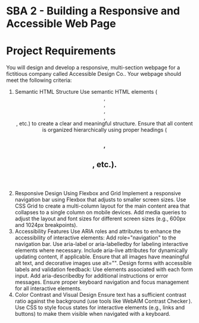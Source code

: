 # SBA 2 - Building a Responsive and Accessible Web Page

# Project Requirements
You will design and develop a responsive, multi-section webpage for a fictitious company called Accessible Design Co.. Your webpage should meet the following criteria:

1. Semantic HTML Structure
Use semantic HTML elements (<header>, <main>, <section>, <article>, <footer>, etc.) to create a clear and meaningful structure.
Ensure that all content is organized hierarchically using proper headings (<h1>, <h2>, etc.).
2. Responsive Design Using Flexbox and Grid
Implement a responsive navigation bar using Flexbox that adjusts to smaller screen sizes.
Use CSS Grid to create a multi-column layout for the main content area that collapses to a single column on mobile devices.
Add media queries to adjust the layout and font sizes for different screen sizes (e.g., 600px and 1024px breakpoints).
3. Accessibility Features
Use ARIA roles and attributes to enhance the accessibility of interactive elements:
Add role="navigation" to the navigation bar.
Use aria-label or aria-labelledby for labeling interactive elements where necessary.
Include aria-live attributes for dynamically updating content, if applicable.
Ensure that all images have meaningful alt text, and decorative images use alt="".
Design forms with accessible labels and validation feedback:
Use <label> elements associated with each form input.
Add aria-describedby for additional instructions or error messages.
Ensure proper keyboard navigation and focus management for all interactive elements.
4. Color Contrast and Visual Design
Ensure text has a sufficient contrast ratio against the background (use tools like WebAIM Contrast Checker ).
Use CSS to style focus states for interactive elements (e.g., links and buttons) to make them visible when navigated with a keyboard.